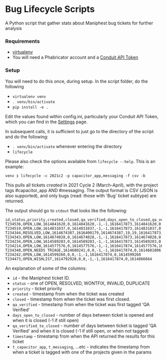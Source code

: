 # Bug Lifecycle Scripts

A Python script that gather stats about Maniphest bug tickets for further analysis

### Requirements

- [virtualenv](https://virtualenv.pypa.io/en/latest/)
- You will need a Phabricator account and a [Conduit API Token](https://secure.phabricator.com/book/phabricator/article/conduit/)

### Setup

You will need to do this once, during setup. In the script folder, do the following

- `virtualenv venv`
- `. venv/bin/activate`
- `pip install -e .`

Edit the values found within config.ini, particularly your Conduit API Token, which you can find in the [Settings](https://phabricator.tools.flnltd.com/settings) page.

In subsequent calls, it is sufficient to just go to the directory of the script and do the following:

- `. venv/bin/activate` whenever entering the directory
- `lifecycle`

Please also check the options available from `lifecycle --help`. This is an example:

```
venv ❯ lifecycle -c 2021c2 -p capacitor_app,messaging -f csv -b
```

This pulls all tickets _created_ in 2021 Cycle 2 (March-April), with the project tags #capacitor_app AND #messaging. The output format is CSV (JSON is also supported), and only bugs (read: those with 'Bug' ticket subtype) are returned.

The output should go to `stdout` that looks like the following:

```
id,status,priority,created,closed,qa_verified,days_open_to_closed,qa_verified_to_closed,timestamp,t_capacitor_app,t_messaging
T234536,OPEN,LOW,1614841620,0,1614841620,-1,-1,1616417873,1614841620,0
T234519,OPEN,LOW,1614831037,0,1614831037,-1,-1,1616417873,1614831037,0
T234344,RESOLVED,LOW,1614674387,1616400179,1614674387,19,19,1616417873,1614674387,0
T234343,OPEN,LOW,1614674028,0,1614674028,-1,-1,1616417873,1614674028,0
T234234,OPEN,LOW,1614589203,0,1614589203,-1,-1,1616417873,1614589203,0
T234214,OPEN,LOW,1614577576,0,1614577576,-1,-1,1616417874,1614577576,1614577576
T234348,OPEN,NEEDS TRIAGE,1614680241,0,0,-1,-1,1616417874,0,1614681806
T234242,OPEN,LOW,1614599260,0,0,-1,-1,1616417874,0,1614599260
T234473,OPEN,WISHLIST,1614792928,0,0,-1,-1,1616417874,0,1614866664
```

An explanation of some of the columns:

- `id` - the Maniphest ticket ID.
- `status` - one of OPEN, RESOLVED, WONTFIX, INVALID, DUPLICATE
- `priority` - ticket priority
- `created` - timestamp from when the ticket was created
- `closed` - timestamp from when the ticket was first closed.
- `qa_verified` - timestamp from when the ticket was first tagged 'QA Verified'
- `days_open_to_closed` - number of days between ticket is opened and when it is closed (-1 if still open)
- `qa_verified_to_closed` - number of days between ticket is tagged 'QA Verified' and when it is closed (-1 if still open, or when not tagged)
- `timestamp` - timestamp from when the API returned the results for this ticket
- `t_capacitor_app`, `t_messaging`, ...etc - indicates the timestamp from when a ticket is tagged with one of the projects given in the params
